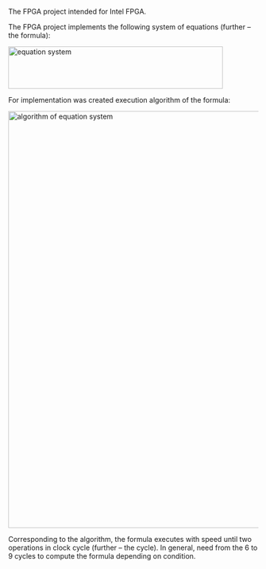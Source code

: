 The FPGA project intended for Intel FPGA. 

The FPGA project implements the following system of equations (further – the formula):

<img width="432" height="85" alt="equation system" src="https://github.com/user-attachments/assets/98ff5e94-28f4-461a-95e5-ccd986c62df5" />

For implementation was created execution algorithm of the formula: 

<img width="614" height="838" alt="algorithm of equation system" src="https://github.com/user-attachments/assets/8dd772e1-fd6a-4355-a5be-2267fbb9f982" />

Corresponding to the algorithm, the formula executes with speed until two operations in clock cycle (further – the cycle). In general, need from the 6 to 9 cycles to compute the formula depending on condition.  




